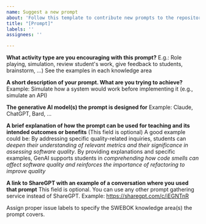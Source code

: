 ```yaml
---
name: Suggest a new prompt
about: 'Follow this template to contribute new prompts to the repository '
title: "[Prompt]"
labels: ''
assignees: ''

---
```


**What activity type are you encouraging with this prompt?**
E.g.: Role playing, simulation, review student's work, give feedback to students, brainstorm, ...) See the examples in each knowledge area

**A short description of your prompt. What are you trying to achieve?**
Example: Simulate how a system would work before implementing it (e.g., simulate an API)

**The generative AI model(s) the prompt is designed for**
Example: Claude, ChatGPT, Bard, ...

**A brief explanation of how the prompt can be used for teaching and its intended outcomes or benefits**
(This field is optional) A good example could be: By addressing specific quality-related inquiries, students can *deepen their understanding of relevant metrics and their significance in assessing software quality*.   By providing explanations and specific examples, GenAI supports students in *comprehending how code smells can affect software quality and reinforces the importance of refactoring to improve quality*


**A link to ShareGPT with an example of a conversation where you used that prompt**
This field is optional. You can use any other prompt gathering service instead of ShareGPT. Example: https://sharegpt.com/c/iEGNTnR

Assign proper issue labels to specify the SWEBOK knowledge area(s) the prompt covers.
